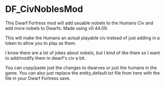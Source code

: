 # DF_CivNoblesMod
This Dwarf Fortress mod will add usuable nobels to the Humans Civ and add more nobels to Dwarfs.  Made using v0.44.09.




This will make the Humans an actual playable civ instead of just adding in a token to allow you to play as them.




I know there are a lot of jokes about nobels, but I kind of like them so I want to add/modify them in dwarf's civ a bit.




You can copy/paste just the changes to dwarves or just the humans in the game.  You can also just replace the entity_default.txt file from here with the file in your Dwarf Fortress save.
